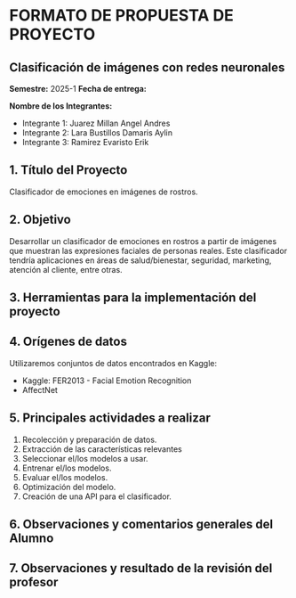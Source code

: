 # FORMATO DE PROPUESTA DE PROYECTO
## Clasificación de imágenes con redes neuronales
**Semestre:** 2025-1
**Fecha de entrega:** 

**Nombre de los Integrantes:**
- Integrante 1: Juarez Millan Angel Andres
- Integrante 2: Lara Bustillos Damaris Aylin
- Integrante 3: Ramirez Evaristo Erik

## 1. Título del Proyecto
Clasificador de emociones en imágenes de rostros.

## 2. Objetivo
Desarrollar un clasificador de emociones en rostros a partir de imágenes que muestran las expresiones faciales de
personas reales. Este clasificador tendría aplicaciones en áreas de salud/bienestar, seguridad, marketing, atención al
cliente, entre otras.

## 3. Herramientas para la implementación del proyecto

## 4. Orígenes de datos
Utilizaremos conjuntos de datos encontrados en Kaggle:
- Kaggle: FER2013 - Facial Emotion Recognition
- AffectNet

## 5. Principales actividades a realizar
1. Recolección y preparación de datos.
2. Extracción de las características relevantes
3. Seleccionar el/los modelos a usar.
4. Entrenar el/los modelos.
5. Evaluar el/los modelos.
6. Optimización del modelo.
7. Creación de una API para el clasificador.

## 6. Observaciones y comentarios generales del Alumno

## 7. Observaciones y resultado de la revisión del profesor